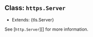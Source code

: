 ## Class: `https.Server`

<!-- YAML
added: v0.3.4
-->

* Extends: {tls.Server}

See [`http.Server`][] for more information.
